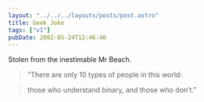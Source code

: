 ```yaml
---
layout: "../../../layouts/posts/post.astro"
title: Geek Joke
tags: ["v1"]
pubDate: 2002-05-24T12:46:40
---
```


Stolen from the inestimable Mr Beach.

> &#8220;There are only 10 types of people in this world:

> those who understand binary, and those who don&#8217;t.&#8221;
